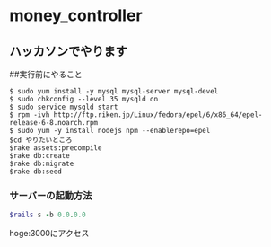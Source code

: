 # money_controller
## ハッカソンでやります
##実行前にやること
```
$ sudo yum install -y mysql mysql-server mysql-devel
$ sudo chkconfig --level 35 mysqld on
$ sudo service mysqld start
$ rpm -ivh http://ftp.riken.jp/Linux/fedora/epel/6/x86_64/epel-release-6-8.noarch.rpm
$ sudo yum -y install nodejs npm --enablerepo=epel
$cd やりたいところ
$rake assets:precompile
$rake db:create
$rake db:migrate
$rake db:seed
```
### サーバーの起動方法
```ruby
$rails s -b 0.0.0.0
```
hoge:3000にアクセス
